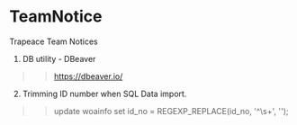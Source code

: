 # TeamNotice
Trapeace Team Notices

1. DB utility - DBeaver
>> https://dbeaver.io/
 
2. Trimming ID number when SQL Data import.

>> update woainfo set id_no = REGEXP_REPLACE(id_no, '^\s+', '');
